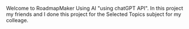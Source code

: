 Welcome to RoadmapMaker Using AI "using chatGPT API". In this project my friends and I done this project for the Selected Topics subject for my colleage.

